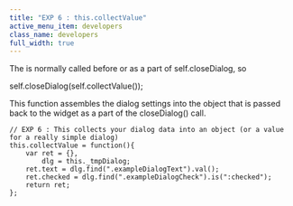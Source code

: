 ```yaml
---
title: "EXP 6 : this.collectValue"
active_menu_item: developers
class_name: developers
full_width: true
---
```



The is normally called before or as a part of self.closeDialog, so

self.closeDialog(self.collectValue());

This function assembles the dialog settings into the object that is passed back to the widget as a part of the closeDialog() call.

    // EXP 6 : This collects your dialog data into an object (or a value for a really simple dialog)
    this.collectValue = function(){
        var ret = {},
            dlg = this._tmpDialog;
        ret.text = dlg.find(".exampleDialogText").val();
        ret.checked = dlg.find(".exampleDialogCheck").is(":checked");
        return ret;
    };
   

